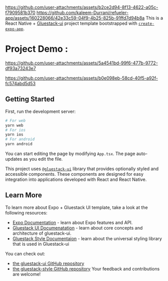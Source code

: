 
https://github.com/user-attachments/assets/b2ce2d94-8f13-4622-a05c-f7909581b370
https://github.com/kaleem-Durrani/refueler-app/assets/160228066/42e33c59-04f9-4b25-825b-91ffd7d94b8a
This is a React Native + [Gluestack-ui](https://ui.gluestack.io/) project template bootstrapped with [`create-expo-app`](https://docs.expo.dev/get-started/create-a-project/).

# Project Demo :





https://github.com/user-attachments/assets/5a4541bd-99f6-477b-9772-df93a73243e7




https://github.com/user-attachments/assets/b0e098eb-58cd-40f5-a92f-fc574abd5d53




## Getting Started

First, run the development server:

```bash
# For web
yarn web
# For ios
yarn ios
# For android
yarn android
```

You can start editing the page by modifying `App.tsx`. The page auto-updates as you edit the file.

This project uses [`@gluestack-ui`](https://ui.gluestack.io/docs/overview/introduction) library that provides optionally styled and accessible components. These components are designed for easy integration into applications developed with React and React Native.

## Learn More

To learn more about Expo + Gluestack UI template, take a look at the following resources:

- [Expo Documentation](https://github.com/expo/expo) - learn about Expo features and API.
- [Gluestack UI Documenatation](https://ui.gluestack.io/docs/overview/introduction) - learn about core concepts and architecture of gluestack-ui.
- [Gluestack Style Documentaion](https://style.gluestack.io/docs/overview/introduction) - learn about the universal styling library that is used in Gluestack-ui

You can check out:

- [the gluestack-ui GitHub repository](https://github.com/gluestack/gluestack-ui)
- [the gluestack-style GitHub repository](https://github.com/gluestack/gluestack-style)
  Your feedback and contributions are welcome!
